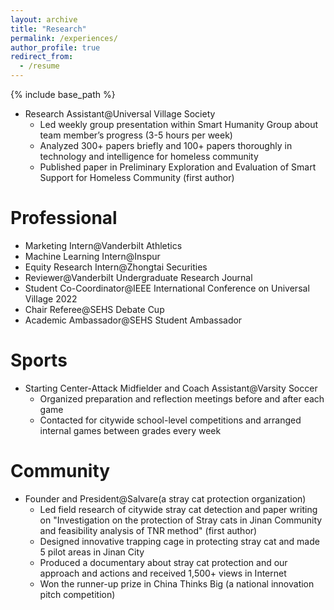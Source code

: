 ```yaml
---
layout: archive
title: "Research"
permalink: /experiences/
author_profile: true
redirect_from:
  - /resume
---
```


{% include base_path %}

* Research Assistant@Universal Village Society
  * Led weekly group presentation within Smart Humanity Group about team member’s progress (3-5 hours per week)
  * Analyzed 300+ papers briefly and 100+ papers thoroughly in technology and intelligence for homeless community
  * Published paper in Preliminary Exploration and Evaluation of Smart Support for Homeless Community (first author)

Professional
======
* Marketing Intern@Vanderbilt Athletics
* Machine Learning Intern@Inspur
* Equity Research Intern@Zhongtai Securities
* Reviewer@Vanderbilt Undergraduate Research Journal
* Student Co-Coordinator@IEEE International Conference on Universal Village 2022
* Chair Referee@SEHS Debate Cup
* Academic Ambassador@SEHS Student Ambassador

Sports
======
* Starting Center-Attack Midfielder and Coach Assistant@Varsity Soccer
  * Organized preparation and reflection meetings before and after each game
  * Contacted for citywide school-level competitions and arranged internal games between grades every week

Community
======
* Founder and President@Salvare(a stray cat protection organization)
  * Led field research of citywide stray cat detection and paper writing on "Investigation on the protection of Stray cats in Jinan Community and feasibility analysis of TNR method" (first author)
  * Designed innovative trapping cage in protecting stray cat and made 5 pilot areas in Jinan City
  * Produced a documentary about stray cat protection and our approach and actions and received 1,500+ views in Internet
  * Won the runner-up prize in China Thinks Big (a national innovation pitch competition)

